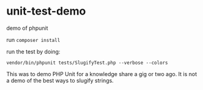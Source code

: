 # unit-test-demo
demo of phpunit

run ```composer install```

run the test by doing:

```vendor/bin/phpunit tests/SlugifyTest.php --verbose --colors```

This was to demo PHP Unit for a knowledge share a gig or two ago.
It is not a demo of the best ways to slugify strings.

